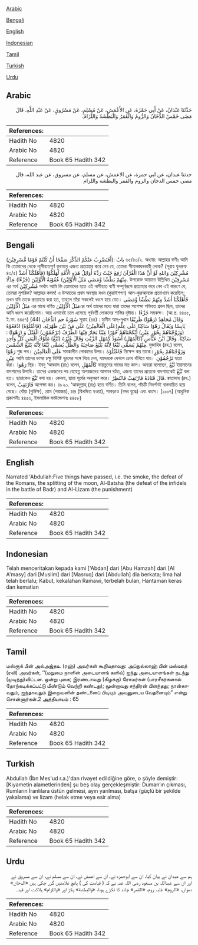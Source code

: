 [Arabic](#arabic)

[Bengali](#bengali)

[English](#english)

[Indonesian](#indonesian)

[Tamil](#tamil)

[Turkish](#turkish)

[Urdu](#urdu)

## Arabic


<div dir="rtl" lang="ar" style={{fontSize:'larger',backgroundColor:'#f8f9fa',padding:20}}>
حَدَّثَنَا عَبْدَانُ، عَنْ أَبِي حَمْزَةَ، عَنِ الأَعْمَشِ، عَنْ مُسْلِمٍ، عَنْ مَسْرُوقٍ، عَنْ عَبْدِ اللَّهِ، قَالَ مَضَى خَمْسٌ الدُّخَانُ وَالرُّومُ وَالْقَمَرُ وَالْبَطْشَةُ وَاللِّزَامُ‏.‏
</div>
<div style={{backgroundColor:'#f8f9fa',padding:20, marginBottom: 10}}><table> <thead> <tr> <th>References:</th> <th></th> </tr> </thead> <tbody><tr><td>Hadith No</td><td>4820</td></tr><tr><td>Arabic No</td><td>4820</td></tr><tr><td>Reference</td><td>Book 65 Hadith 342</td></tr></tbody></table></div>


<div dir="rtl" lang="ar" style={{fontSize:'larger',backgroundColor:'#f8f9fa',padding:20}}>
حدثنا عبدان، عن ابي حمزة، عن الاعمش، عن مسلم، عن مسروق، عن عبد الله، قال مضى خمس الدخان والروم والقمر والبطشة واللزام
</div>
<div style={{backgroundColor:'#f8f9fa',padding:20, marginBottom: 10}}><table> <thead> <tr> <th>References:</th> <th></th> </tr> </thead> <tbody><tr><td>Hadith No</td><td>4820</td></tr><tr><td>Arabic No</td><td>4820</td></tr><tr><td>Reference</td><td>Book 65 Hadith 342</td></tr></tbody></table></div>

## Bengali


<div dir="ltr" lang="bn" style={{fontSize:'larger',backgroundColor:'#f8f9fa',padding:20}}>
بابٌ :(أَفَنَضْرِبُ عَنْكُمْ الذِّكْرَ صَفْحًا أَنْ كُنْتُمْ قَوْمًا مُّسْرِفِيْنَ) ৬৫/৪৩/২. অধ্যায়: আল্লাহর বাণীঃ আমি কি তোমাদের থেকে নাসীহাতপূর্ণ কুরআন এজন্য প্রত্যাহার করে নেব যে, তোমরা সীমালঙ্ঘনকারী লোক? (সূরাহ যুখরুফ ৪৩/৫) مُشْرِكِيْنَ وَاللهِ لَوْ أَنَّ هَذَا الْقُرْآنَ رُفِعَ حَيْثُ رَدَّهُ أَوَائِلُ هَذِهِ الْأُمَّةِ لَهَلَكُوْا (فَأَهْلَكْنَآ أَشَدَّ مِنْهُمْ بَطْشًا وَّمَضَى مَثَلُ الْأَوَّلِيْنَ) عُقُوْبَةُ الْأَوَّلِيْنَ (جُزْءًا) عِدْلًا. উপরোক্ত আয়াতে উল্লিখিত مُسْرِفِيْنَ এর অর্থ مُشْرِكِيْنَ অর্থাৎ আমি কি তোমাদের হতে এই নাসীহাত বাণী সম্পূর্ণরূপে প্রত্যাহার করে নেব এই কারণে যে, তোমরা মুশরিক? আল্লাহর কসম! এ উম্মাতের প্রথম অবস্থায় যখন (কুরাইশগণ) আল-কুরআনকে প্রত্যাখ্যান করেছিল; তখন যদি তাকে প্রত্যাহার করা হত, তাহলে তাঁরা সকলেই ধ্বংস হয়ে যেত। فَأَهْلَكْنَآ أَشَدَّ مِنْهُمْ بَطْشًا وَّمَضٰى مَثَلُ الْأَوَّلِيْنَ এর মাঝে বর্ণিত مَثَلُ الْأَوَّلِيْنَএর অর্থ তাদের মধ্যে যারা তাদের অপেক্ষা শক্তিতে প্রবল ছিল, তাদের আমি ধ্বংস করেছিলাম। আর এভাবেই চলে এসেছে পূর্ববর্তী লোকদের শাস্তির দৃষ্টান্ত। جُزْءًا সমকক্ষ। (আ.প্র. ৪৪৫৫, ই.ফা. ৪৪৫৭) (44) سُوْرَةُ حم الدُّخَانِ সূরাহ (৪৪) : হামীম আদ্-দুখান وَقَالَ مُجَاهِدٌ (رَهْوًا) طَرِيْقًا يَابِسًا وَيُقَالُ رَهْوًا سَاكِنًا عَلَى عِلْمٍ(عَلَى الْعَالَمِيْنَ) عَلَى مَنْ بَيْنَ ظَهْرَيْهِ. (فَاعْتُلُوْهُ) ادْفَعُوْهُ (وَزَوَّجْنَاهُمْ بِحُوْرٍ عِيْنٍ) أَنْكَحْنَاهُمْ حُوْرًا عِيْنًا يَحَارُ فِيْهَا الطَّرْفُ (تَرْجُمُوْنِ) الْقَتْلُ وَ (رَهْوَا) : سَاكِنًا. وَقَالَ ابْنُ عَبَّاسٍ (كَالْمُهْلِ) أَسْوَدُ كَمُهْلِ الزَّيْتِ وَقَالَ غَيْرُهُ (تُبَّعُ) مُلُوْكُ الْيَمَنِ كُلُّ وَاحِدٍ مِنْهُمْ يُسَمَّى تُبَّعًا لِأَنَّهُ يَتْبَعُ صَاحِبَهُ وَالظِّلُّ يُسَمَّى تُبَّعًا لِأَنَّهُ يَتْبَعُ الشَّمْسَ. মুজাহিদ (রহ.) বলেন, رَهْوًا শুষ্ক পথ। عَلَى الْعَالَمِيْنَ সমকালীন লোকদের উপর। فَاعْتُلُوْهُ নিক্ষেপ কর তাকে।وَزَوَّجْنَاهُمْ بِحُوْرٍ عِيْنٍ আমি তাদের ডাগর চক্ষু বিশিষ্ট হুরদের সঙ্গে বিয়ে দেব, যাদেরকে দেখলে চোখ ধাঁধিয়ে যায়। تَرْجُمُوْنِ হত্যা করা। رَهْوَا স্থির। ইবনু ‘আব্বাস (রাঃ) বলেন, كَالْمُهْلِ যায়তুনের গাদের মত কাল। অন্যরা বলেছেন, تُبَّعُ ইয়ামানের বাদশাদের উপাধি। তাদের একজনের পর যেহেতু অপরজনের আগমন ঘটত, এজন্য তাদের প্রত্যেক বাদশাহকেই تُبَّعُ বলা হত। ছায়াকেও تُبَّعُ বলা হয়। কেননা, ছায়া সূর্যের অনুসরণ করে। قَالَ قَتَادَةُ فَارْتَقِبْ فَانْتَظِرْ. ক্বাতাদাহ (রহ.) বলেন, فَارْتَقِبْ অপেক্ষা কর। ৪৮২০. ‘আবদুল্লাহ্ (রাঃ) হতে বর্ণিত। তিনি বলেন, পাঁচটি নিদর্শনই বাস্তবায়িত হয়ে গেছে। ধোঁয়া (দুর্ভিক্ষ), রোম (পরাজয়), চন্দ্র (দ্বিখন্ডিত হওয়া), পাকড়াও (বদর যুদ্ধে) এবং ধ্বংস। [১০০৭] (আধুনিক প্রকাশনীঃ ৪৪৫৬, ইসলামিক ফাউন্ডেশনঃ ৪৪৫৮)
</div>
<div style={{backgroundColor:'#f8f9fa',padding:20, marginBottom: 10}}><table> <thead> <tr> <th>References:</th> <th></th> </tr> </thead> <tbody><tr><td>Hadith No</td><td>4820</td></tr><tr><td>Arabic No</td><td>4820</td></tr><tr><td>Reference</td><td>Book 65 Hadith 342</td></tr></tbody></table></div>

## English


<div dir="ltr" lang="en" style={{fontSize:'larger',backgroundColor:'#f8f9fa',padding:20}}>
Narrated 'Abdullah:Five things have passed, i.e. the smoke, the defeat of the Romans, the splitting of the moon, Al-Batsha (the defeat of the infidels in the battle of Badr) and Al-Lizam (the punishment)
</div>
<div style={{backgroundColor:'#f8f9fa',padding:20, marginBottom: 10}}><table> <thead> <tr> <th>References:</th> <th></th> </tr> </thead> <tbody><tr><td>Hadith No</td><td>4820</td></tr><tr><td>Arabic No</td><td>4820</td></tr><tr><td>Reference</td><td>Book 65 Hadith 342</td></tr></tbody></table></div>

## Indonesian


<div dir="ltr" lang="id" style={{fontSize:'larger',backgroundColor:'#f8f9fa',padding:20}}>
Telah menceritakan kepada kami ['Abdan] dari [Abu Hamzah] dari [Al A'masy] dari [Muslim] dari [Masruq] dari [Abdullah] dia berkata; lima hal telah berlalu; Kabut, kekalahan Ramawi, terbelah bulan, Hantaman keras dan kematian
</div>
<div style={{backgroundColor:'#f8f9fa',padding:20, marginBottom: 10}}><table> <thead> <tr> <th>References:</th> <th></th> </tr> </thead> <tbody><tr><td>Hadith No</td><td>4820</td></tr><tr><td>Arabic No</td><td>4820</td></tr><tr><td>Reference</td><td>Book 65 Hadith 342</td></tr></tbody></table></div>

## Tamil


<div dir="ltr" lang="ta" style={{fontSize:'larger',backgroundColor:'#f8f9fa',padding:20}}>
மஸ்ரூக் பின் அல்அஜ்தஉ (ரஹ்) அவர்கள் கூறியதாவது: அப்துல்லாஹ் பின் மஸ்ஊத் (ரலி) அவர்கள், ‘‘(மறுமை நாளின் அடையாளங் களில்) ஐந்து அடையாளங்கள் நடந்து (முடிந்து)விட்டன. ஒன்று புகை; இரண்டாவது (கிழக்கு) ரோமர்கள் (பாரசீகர்களால் தோற்கடிக்கப்பட்டு மீண்டும் வெற்றி கண்டது); மூன்றாவது சந்திரன் பிளந்தது; நான்காவதும், ஐந்தாவதும் இறைவனின் தண்டனைப் பிடியும் அவனுடைய வேதனையும்” என்று சொன்னார்கள்.2 அத்தியாயம் : 65
</div>
<div style={{backgroundColor:'#f8f9fa',padding:20, marginBottom: 10}}><table> <thead> <tr> <th>References:</th> <th></th> </tr> </thead> <tbody><tr><td>Hadith No</td><td>4820</td></tr><tr><td>Arabic No</td><td>4820</td></tr><tr><td>Reference</td><td>Book 65 Hadith 342</td></tr></tbody></table></div>

## Turkish


<div dir="ltr" lang="tr" style={{fontSize:'larger',backgroundColor:'#f8f9fa',padding:20}}>
Abdullah (İbn Mes'ud r.a.)'dan rivayet edildiğine göre, o şöyle demiştir: [Kıyametin alametlerinden] şu beş olay gerçekleşmiştir: Duman’ın çıkması, Rumların İranlılara üstün gelmesi, ayın yarılması, batşa (güçlü bir şekilde yakalama) ve lizam (helak etme veya esir alma)
</div>
<div style={{backgroundColor:'#f8f9fa',padding:20, marginBottom: 10}}><table> <thead> <tr> <th>References:</th> <th></th> </tr> </thead> <tbody><tr><td>Hadith No</td><td>4820</td></tr><tr><td>Arabic No</td><td>4820</td></tr><tr><td>Reference</td><td>Book 65 Hadith 342</td></tr></tbody></table></div>

## Urdu


<div dir="rtl" lang="ur" style={{fontSize:'larger',backgroundColor:'#f8f9fa',padding:20}}>
ہم سے عبدان نے بیان کیا، ان سے ابوحمزہ نے، ان سے اعمش نے، ان سے مسلم نے، ان سے مسروق نے اور ان سے عبداللہ بن مسعود رضی اللہ عنہ نے کہ ( قیامت کی ) پانچ علامتیں گزر چکی ہیں «الدخان» دھواں، «الروم» غلبہ روم، «القمر» چاند کا ٹکڑے ہونا، «والبطشة» پکڑ اور «واللزام‏» ہلاکت اور قید۔
</div>
<div style={{backgroundColor:'#f8f9fa',padding:20, marginBottom: 10}}><table> <thead> <tr> <th>References:</th> <th></th> </tr> </thead> <tbody><tr><td>Hadith No</td><td>4820</td></tr><tr><td>Arabic No</td><td>4820</td></tr><tr><td>Reference</td><td>Book 65 Hadith 342</td></tr></tbody></table></div>